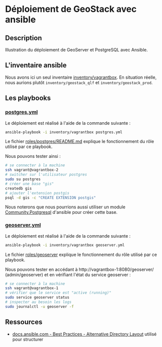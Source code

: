 # Déploiement de GeoStack avec ansible

## Description

Illustration du déploiement de GeoServer et PostgreSQL avec Ansible.

## L'inventaire ansible

Nous avons ici un seul inventaire [inventory/vagrantbox](inventory/vagrantbox/README.md). En situation réelle, nous aurions plutôt `inventory/geostack_qlf` et `inventory/geostack_prod`.

## Les playbooks

### [postgres.yml](postgres.yml)

Le déploiement est réalisé à l'aide de la commande suivante :

```bash
ansible-playbook -i inventory/vagrantbox postgres.yml
```

Le fichier [roles/postgres/README.md](roles/postgres/README.md) explique le fonctionnement du rôle utilisé par ce playbook.

Nous pouvons tester ainsi :

```bash
# se connecter à la machine
ssh vagrant@vagrantbox-2
# switcher sur l'utilisateur postgres
sudo su postgres
# créer une base "gis"
createdb gis
# ajouter l'extension postgis
psql -d gis -c "CREATE EXTENSION postgis"
```

Nous noterons que nous pourrions aussi utiliser un module [Community.Postgresql](https://docs.ansible.com/ansible/latest/collections/community/postgresql/index.html#plugin-index) d'ansible pour créer cette base.

### [geoserver.yml](geoserver.yml)

Le déploiement est réalisé à l'aide de la commande suivante :

```bash
ansible-playbook -i inventory/vagrantbox geoserver.yml
```

Le fichier [roles/geoserver](roles/geoserver/README.md) explique le fonctionnement du rôle utilisé par ce playbook.


Nous pouvons tester en accédant à http://vagrantbox-1:8080/geoserver/ (admin/geoserver) et en vérifiant l'état du service geoserver :

```bash
# se connecter à la machine
ssh vagrant@vagrantbox-1
# vérifier que le service est "active (running)"
sudo service geoserver status
# inspecter au besoin les logs
sudo journalctl -u geoserver -f
```

## Ressources

* [docs.ansible.com - Best Practices - Alternative Directory Layout](https://docs.ansible.com/ansible/2.9/user_guide/playbooks_best_practices.html#alternative-directory-layout) utilisé pour structurer

